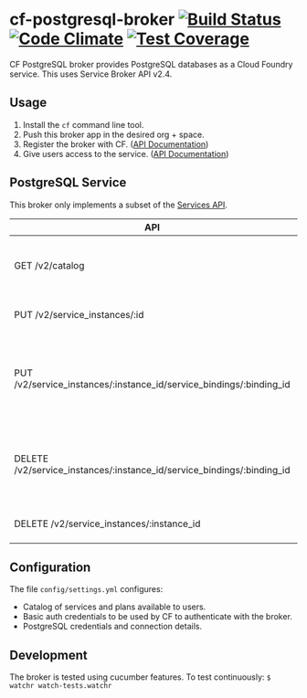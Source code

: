 # cf-postgresql-broker [![Build Status](https://travis-ci.org/cskksc/pqbroker.svg?branch=golang-migration)](https://travis-ci.org/cskksc/pqbroker) [![Code Climate](https://codeclimate.com/github/cskksc/cf-postgresql-broker/badges/gpa.svg)](https://codeclimate.com/github/cskksc/cf-postgresql-broker) [![Test Coverage](https://codeclimate.com/github/cskksc/cf-postgresql-broker/badges/coverage.svg)](https://codeclimate.com/github/cskksc/cf-postgresql-broker)
CF PostgreSQL broker provides PostgreSQL databases as a Cloud Foundry service. This uses Service Broker API v2.4.

## Usage

1. Install the `cf` command line tool.
2. Push this broker app in the desired org + space.
3. Register the broker with CF. ([API Documentation](http://docs.cloudfoundry.org/services/managing-service-brokers.html))
4. Give users access to the service. ([API Documentation](http://docs.cloudfoundry.org/services/access-control.html#enable-access))

## PostgreSQL Service

This broker only implements a subset of the [Services API](http://docs.cloudfoundry.org/services/api.html).

API | Result |
--- | :----- |
GET /v2/catalog | Advertises the service and its plans offered in CF marketplace. |
PUT /v2/service_instances/:id | Creates a database `d-id`. |
PUT /v2/service_instances/:instance_id/service_bindings/:binding_id | Creates a user `u-binding_id` and grants him privileges on database `d-instance_id`
DELETE /v2/service_instances/:instance_id/service_bindings/:binding_id | Deletes the user `u-binding_id` and all objects owned by him.
DELETE /v2/service_instances/:instance_id | Deletes the database `d-instance_id`.

## Configuration
The file `config/settings.yml` configures:

* Catalog of services and plans available to users.
* Basic auth credentials to be used by CF to authenticate with the broker.
* PostgreSQL credentials and connection details.

## Development
The broker is tested using cucumber features.
To test continuously:
    `$  watchr watch-tests.watchr`
